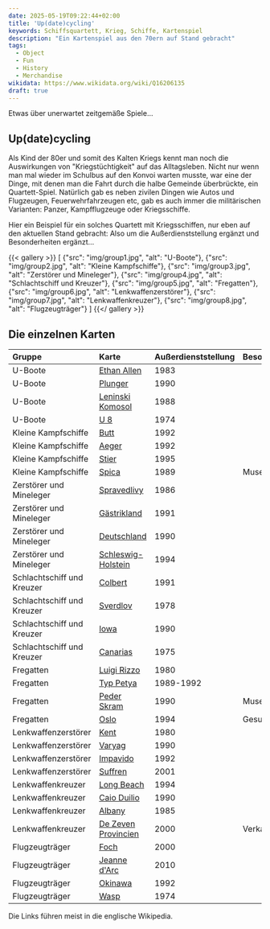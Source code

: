 ```yaml
---
date: 2025-05-19T09:22:44+02:00
title: 'Up(date)cycling'
keywords: Schiffsquartett, Krieg, Schiffe, Kartenspiel
description: "Ein Kartenspiel aus den 70ern auf Stand gebracht"
tags:
  - Object
  - Fun
  - History
  - Merchandise
wikidata: https://www.wikidata.org/wiki/Q16206135
draft: true
---
```


Etwas über unerwartet zeitgemäße Spiele...
<!--more-->

## Up(date)cycling

Als Kind der 80er und somit des Kalten Kriegs kennt man noch die Auswirkungen von "Kriegstüchtigkeit" auf das Alltagsleben. Nicht nur wenn man mal wieder im Schulbus auf den Konvoi warten musste, war eine der Dinge, mit denen man die Fahrt durch die halbe Gemeinde überbrückte, ein Quartett-Spiel. Natürlich gab es neben zivilen Dingen wie Autos und Flugzeugen, Feuerwehrfahrzeugen etc, gab es auch immer die militärischen Varianten: Panzer, Kampfflugzeuge oder Kriegsschiffe.

Hier ein Beispiel für ein solches Quartett mit Kriegsschiffen, nur eben auf den aktuellen Stand gebracht: Also um die Außerdienststellung ergänzt und Besonderheiten ergänzt…


{{< gallery >}}
[
  {"src": "img/group1.jpg", "alt": "U-Boote"},
  {"src": "img/group2.jpg", "alt": "Kleine Kampfschiffe"},
  {"src": "img/group3.jpg", "alt": "Zerstörer und Mineleger"},
  {"src": "img/group4.jpg", "alt": "Schlachtschiff und Kreuzer"},
  {"src": "img/group5.jpg", "alt": "Fregatten"},
  {"src": "img/group6.jpg", "alt": "Lenkwaffenzerstörer"},
  {"src": "img/group7.jpg", "alt": "Lenkwaffenkreuzer"},
  {"src": "img/group8.jpg", "alt": "Flugzeugträger"}
]
{{</ gallery >}}

## Die einzelnen Karten

| Gruppe | Karte | Außerdienststellung | Besonderheiten |
| :---- | :---- | ----- | :---- |
| U-Boote | [Ethan Allen](https://en.wikipedia.org/wiki/USS_Ethan_Allen_(SSBN-608)) | 1983 |  |
| U-Boote | [Plunger](https://en.wikipedia.org/wiki/USS_Plunger_(SSN-595)) | 1990 |  |
| U-Boote | [Leninski Komosol](https://en.wikipedia.org/wiki/Soviet_submarine_K-3_Leninsky_Komsomol) | 1988 |  |
| U-Boote | [U 8](https://en.wikipedia.org/wiki/Type_205_submarine) | 1974 |  |
| Kleine Kampfschiffe | [Butt](https://en.wikipedia.org/wiki/Barbe-class_utility_landing_craft) | 1992 |  |
| Kleine Kampfschiffe | [Aeger](https://en.wikipedia.org/wiki/HNoMS_%C3%86ger) | 1992 |  |
| Kleine Kampfschiffe | [Stier](https://www.historisches-marinearchiv.de/projekte/minensucher/ausgabe.php?where_value=831) | 1995 |  |
| Kleine Kampfschiffe | [Spica](https://en.wikipedia.org/wiki/HSwMS_Spica_(T121)) | 1989 | Museumsschiff |
| Zerstörer und Mineleger | [Spravedlivy](https://en.wikipedia.org/wiki/ORP_Warszawa_(1970)) | 1986 |  |
| Zerstörer und Mineleger | [Gästrikland](https://en.wikipedia.org/wiki/HSwMS_G%C3%A4strikland_(J22)) | 1991 |  |
| Zerstörer und Mineleger | [Deutschland](https://en.wikipedia.org/wiki/German_training_cruiser_Deutschland) | 1990 |  |
| Zerstörer und Mineleger | [Schleswig-Holstein](https://en.wikipedia.org/wiki/German_destroyer_Schleswig-Holstein) | 1994 |  |
| Schlachtschiff und Kreuzer | [Colbert](https://en.wikipedia.org/wiki/French_cruiser_Colbert_(C611)) | 1991 |  |
| Schlachtschiff und Kreuzer | [Sverdlov](https://en.wikipedia.org/wiki/Soviet_cruiser_Sverdlov) | 1978 |  |
| Schlachtschiff und Kreuzer | [Iowa](https://en.wikipedia.org/wiki/USS_Iowa_(BB-61)) | 1990 |  |
| Schlachtschiff und Kreuzer | [Canarias](https://en.wikipedia.org/wiki/Spanish_cruiser_Canarias) | 1975 |  |
| Fregatten | [Luigi Rizzo](https://en.wikipedia.org/wiki/Italian_frigate_Luigi_Rizzo_(F_596)) | 1980 |  |
| Fregatten | [Typ Petya](https://en.wikipedia.org/wiki/Petya-class_frigate) | 1989-1992 |  |
| Fregatten | [Peder Skram](https://en.wikipedia.org/wiki/HDMS_Peder_Skram_(F352)) | 1990 | Museumschiff |
| Fregatten | [Oslo](https://en.wikipedia.org/wiki/HNoMS_Oslo_(F300)) | 1994 | Gesunken |
| Lenkwaffenzerstörer | [Kent](https://en.wikipedia.org/wiki/HMS_Kent_(D12)) | 1980 |  |
| Lenkwaffenzerstörer | [Varyag](https://en.wikipedia.org/wiki/Soviet_cruiser_Varyag_(1963)) | 1990 |  |
| Lenkwaffenzerstörer | [Impavido](https://en.wikipedia.org/wiki/Italian_destroyer_Impavido_(D_570)) | 1992 |  |
| Lenkwaffenzerstörer | [Suffren](https://en.wikipedia.org/wiki/French_frigate_Suffren) | 2001 |  |
| Lenkwaffenkreuzer | [Long Beach](https://en.wikipedia.org/wiki/USS_Long_Beach_(CGN-9)) | 1994 |  |
| Lenkwaffenkreuzer | [Caio Duilio](https://en.wikipedia.org/wiki/Italian_cruiser_Caio_Duilio) | 1990 |  |
| Lenkwaffenkreuzer | [Albany](https://en.wikipedia.org/wiki/USS_Albany_(CA-123)) | 1985 |  |
| Lenkwaffenkreuzer | [De Zeven Provincien](https://en.wikipedia.org/wiki/HNLMS_De_Zeven_Provinci%C3%ABn_(C802)) | 2000 | Verkauft |
| Flugzeugträger | [Foch](https://en.wikipedia.org/wiki/French_aircraft_carrier_Foch) | 2000 |  |
| Flugzeugträger | [Jeanne d'Arc](https://en.wikipedia.org/wiki/French_cruiser_Jeanne_d%27Arc_(R97)) | 2010 |  |
| Flugzeugträger | [Okinawa](https://en.wikipedia.org/wiki/USS_Okinawa_(LPH-3)) | 1992 |  |
| Flugzeugträger | [Wasp](https://en.wikipedia.org/wiki/USS_Wasp_(CV-18)) | 1974 |  |

Die Links führen meist in die englische Wikipedia.
